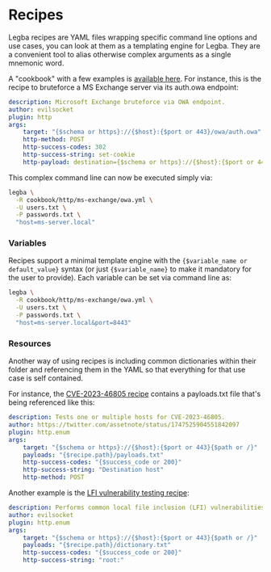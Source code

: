 # Recipes

Legba recipes are YAML files wrapping specific command line options and use cases, you can look at them as a templating engine for Legba. They are a convenient tool to alias otherwise complex arguments as a single mnemonic word. 

A "cookbook" with a few examples is [available here](https://github.com/evilsocket/legba-cookbook). For instance, this is the recipe to bruteforce a MS Exchange server via its auth.owa endpoint:

```yaml
description: Microsoft Exchange bruteforce via OWA endpoint.
author: evilsocket
plugin: http
args:
    target: "{$schema or https}://{$host}:{$port or 443}/owa/auth.owa"
    http-method: POST
    http-success-codes: 302
    http-success-string: set-cookie
    http-payload: destination={$schema or https}://{$host}:{$port or 443}/&flags=4&username={USERNAME}&password={PASSWORD}
```

This complex command line can now be executed simply via:

```bash
legba \
  -R cookbook/http/ms-exchange/owa.yml \
  -U users.txt \
  -P passwords.txt \
  "host=ms-server.local" 
```

### Variables

Recipes support a minimal template engine with the `{$variable_name or default_value}` syntax (or just `{$variable_name}` to make it mandatory for the user to provide). Each variable can be set via command line as:

```bash
legba \
  -R cookbook/http/ms-exchange/owa.yml \
  -U users.txt \
  -P passwords.txt \
  "host=ms-server.local&port=8443" 
```

### Resources

Another way of using recipes is including common dictionaries within their folder and referencing them in the YAML so that everything for that use case is self contained.

For instance, the [CVE-2023-46805 recipe](https://github.com/evilsocket/legba-cookbook/tree/main/http/vulnerabilities/CVE-2023-46805) contains a payloads.txt file that's being referenced like this:

```yaml
description: Tests one or multiple hosts for CVE-2023-46805.
author: https://twitter.com/assetnote/status/1747525904551842097
plugin: http.enum
args:
    target: "{$schema or https}://{$host}:{$port or 443}{$path or /}"
    payloads: "{$recipe.path}/payloads.txt"
    http-success-codes: "{$success_code or 200}"
    http-success-string: "Destination host"
    http-method: POST
```

Another example is the [LFI vulnerability testing recipe](https://github.com/evilsocket/legba-cookbook/tree/main/http/vulnerabilities/lfi):

```yaml
description: Performs common local file inclusion (LFI) vulnerabilities fuzzing.
author: evilsocket
plugin: http.enum
args:
    target: "{$schema or https}://{$host}:{$port or 443}{$path or /}"
    payloads: "{$recipe.path}/dictionary.txt"
    http-success-codes: "{$success_code or 200}"
    http-success-string: "root:"
```
